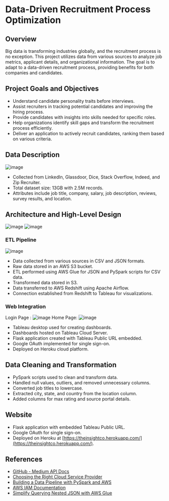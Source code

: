 # Data-Driven Recruitment Process Optimization

## Overview
Big data is transforming industries globally, and the recruitment process is no exception. This project utilizes data from various sources to analyze job metrics, applicant details, and organizational information. The goal is to adapt to a data-driven recruitment process, providing benefits for both companies and candidates.

## Project Goals and Objectives
- Understand candidate personality traits before interviews.
- Assist recruiters in tracking potential candidates and improving the hiring process.
- Provide candidates with insights into skills needed for specific roles.
- Help organizations identify skill gaps and transform the recruitment process efficiently.
- Deliver an application to actively recruit candidates, ranking them based on various criteria.

## Data Description
![image](https://github.com/Lohitha-Vanteru/Data-Driven-Analysis-on-Job-Portals/assets/113141006/70871cf8-3c1b-4dfe-b59b-076889709575)

- Collected from LinkedIn, Glassdoor, Dice, Stack Overflow, Indeed, and Zip Recruiter.
- Total dataset size: 13GB with 2.5M records.
- Attributes include job title, company, salary, job description, reviews, survey results, and location.

## Architecture and High-Level Design
![image](https://github.com/Lohitha-Vanteru/Data-Driven-Analysis-on-Job-Portals/assets/113141006/94c60f2b-b9cd-455e-963d-9514d2b6842f)
![image](https://github.com/Lohitha-Vanteru/Data-Driven-Analysis-on-Job-Portals/assets/113141006/ee9078ca-747c-4890-87c7-18e370f1592d)

### ETL Pipeline
![image](https://github.com/Lohitha-Vanteru/Data-Driven-Analysis-on-Job-Portals/assets/113141006/8d91cc42-eca4-4966-8ce5-304dea15dd87)

- Data collected from various sources in CSV and JSON formats.
- Raw data stored in an AWS S3 bucket.
- ETL performed using AWS Glue for JSON and PySpark scripts for CSV data.
- Transformed data stored in S3.
- Data transferred to AWS Redshift using Apache Airflow.
- Connection established from Redshift to Tableau for visualizations.

### Web Integration
Login Page : 
![image](https://github.com/Lohitha-Vanteru/Data-Driven-Analysis-on-Job-Portals/assets/113141006/a76fa65c-b36e-40e8-a1b0-a8c8907f4051)
Home Page:
![image](https://github.com/Lohitha-Vanteru/Data-Driven-Analysis-on-Job-Portals/assets/113141006/e0efc832-c6bd-47b1-878f-d6faab33530b)

- Tableau desktop used for creating dashboards.
- Dashboards hosted on Tableau Cloud Server.
- Flask application created with Tableau Public URL embedded.
- Google OAuth implemented for single sign-on.
- Deployed on Heroku cloud platform.

## Data Cleaning and Transformation
- PySpark scripts used to clean and transform data.
- Handled null values, outliers, and removed unnecessary columns.
- Converted job titles to lowercase.
- Extracted city, state, and country from the location column.
- Added columns for max rating and source portal details.

## Website
- Flask application with embedded Tableau Public URL.
- Google OAuth for single sign-on.
- Deployed on Heroku at [https://theinsightco.herokuapp.com/](https://theinsightco.herokuapp.com/).

## References
- [GitHub - Medium API Docs](https://github.com/Medium/medium-api-docs)
- [Choosing the Right Cloud Service Provider](https://medium.com/futuremind/how-to-choose-the-right-cloud-service-provider-79c82b01642e)
- [Building a Data Pipeline with PySpark and AWS](https://www.analyticsvidhya.com/blog/2021/08/building-a-data-pipeline-with-pyspark-and-aws/)
- [AWS IAM Documentation](https://docs.aws.amazon.com/iam/index.html)
- [Simplify Querying Nested JSON with AWS Glue](https://aws.amazon.com/blogs/big-data/simplify-querying-nested-json-with-the-aws-glue-relationalize-transform/)
